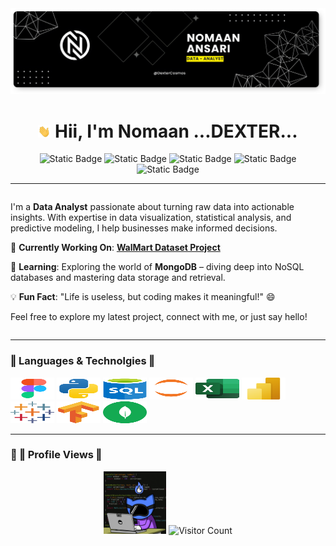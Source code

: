 
<div>
 <img src='./images/banner.png' alt=banner>
<div>

<h1 align="center">
 <img src="https://raw.githubusercontent.com/ABSphreak/ABSphreak/master/gifs/Hi.gif"width="20px">
 </a> Hii, I'm Nomaan ...DEXTER...
</h1>

<div align="center">

  ![Static Badge](https://img.shields.io/badge/Github-black?style=for-the-badge&logo=Github&logoSize=auto&labelColor=343a40&link=right%2Fhttps%3A%2F%2Fgithub.com%2FDexterCosmos)
  ![Static Badge](https://img.shields.io/badge/Gitlab-bb3e03?style=for-the-badge&logo=Gitlab&logoColor=bb3e03&logoSize=auto&labelColor=000000&link=right%2Fhttps%3A%2F%2Fgithub.com%2FDexterCosmos)
  ![Static Badge](https://img.shields.io/badge/github--copilot-black?style=for-the-badge&logo=githubcopilot&logoSize=auto&labelColor=343a40)
  ![Static Badge](https://img.shields.io/badge/Instagram-ef476f?style=for-the-badge&logo=Instagram&logoColor=ef476f&logoSize=auto&labelColor=000000&link=right%2Fhttps%3A%2F%2Fgithub.com%2FDexterCosmos)
  ![Static Badge](https://img.shields.io/badge/Discord-%235865F2?style=for-the-badge&logo=discord&labelColor=000000)

</div>

---

<div style="display: flex; justify-content: space-between; align-items: left; gap: 20px;">  
  <div style="flex: 1;">  

   I'm a **Data Analyst** passionate about turning raw data into actionable insights. With expertise in data visualization, statistical analysis, and predictive modeling, I help businesses make informed decisions.  

   🔭 **Currently Working On**: [**WalMart Dataset Project**](https://github.com/DexterCosmos/WalMart_DB)

   🌱 **Learning**: Exploring the world of **MongoDB** – diving deep into NoSQL databases and mastering data storage and retrieval.  

   💡 **Fun Fact**: "Life is useless, but coding makes it meaningful!" 😄  

   Feel free to explore my latest project, connect with me, or just say hello! 
  </div>
</div>

---

### ‖ Languages & Technolgies ‖ 

<p align="left">
  <img src="./images/SVG/Figma.svg" alt="Figma" width="70" height="35">
  <img src="./images/SVG/Python.svg" alt="Python" width=70" height="35">
  <img src="./images/SVG/SQL.svg" alt="SQL" width="70" height="35">
  <img src="./images/SVG/Jupyter notebook.svg" alt="JN" width="70" height="35">
  <img src="./images/SVG/Excel.svg" alt="Excel" width="70" height="35">
  <img src="./images/SVG/Power BI.svg" alt="Power BI" width="70" height="35">
  <img src="./images/SVG/Tableau.svg" alt="Tableau" width="70" height="35">
  <img src="./images/SVG/Tensorflow.svg" alt="Tensorflow" width="70" height="35">
  <img src="./images/SVG/mongoDB.svg" alt="MongoDB" width="70" height="35">
</p>

---

### 👀 ‖ Profile Views ‖

<div align="center">

  <img src="./images/gif/Code Hacking GIF by Pizza Ninjas.gif" alt="GIF" width="100px" height="100px"/>
  <img src="https://profile-counter.glitch.me/YOUR_GITHUB_USERNAME/count.svg" alt="Visitor Count" />
</div>